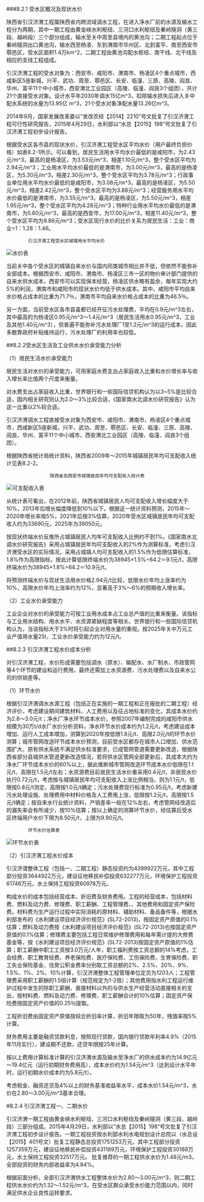 ###8.2.1 受水区概况及现状水价  

陕西省引汉济渭工程属陕西省内跨流域调水工程，在进入净水厂前的水源及输水工程分为两期，其中一期工程由黄金峡水利枢纽、三河口水利枢纽及秦岭隧洞（黄三段、越岭段）三个部分组成，输水至关中周至县境内的黄池沟；二期工程起点位于秦岭隧洞出口黄池沟，输水西至杨凌、东到渭南市华州区、北到富平、南至西安市鄠邑区，受水区面积1.4万km^2，二期工程由黄池沟配水枢纽、南干线、北干线及相应的支线工程组成。  

引汉济渭工程的受水对象为：西安市、咸阳市、渭南市、杨凌区4个重点城市，西咸新区5座新城，兴平、武功、周至、鄠邑区、长安、临潼、三原、高陵、阎良、华州、富平11个中小城市，西安渭北工业园区（高陵、临潼、阎良3个组团），共计21个直接受水对象。设计水平年2030年调水15亿m^3，扣除输水损失后进入关中配水系统的水量为13.95亿 m^3，21个受水对象净配水量13.26亿m^3。  

2014年9月，国家发展改革委以“发改农经【2014】2210”号文批复了引汉济渭工程可行性研究报告，2015年4月29日，水利部以“水总【2015】198”号文批复了引汉济渭工程初步设计报告。  

根据受水区各市县的现状水价，引汉济渭工程受水区平均水价（用户最终负担价格）如表8.2-1所示。可以看到，居民生活用水平均水价最低的是咸阳市，为2.43元/m^3，最高的是杨凌区，为3.53元/m^3，相差1.10元/m^3，整个受水区平均为2.94元/m^3；工业用水平均水价最低的是渭南市，为3.00元/m^3，最高的是杨凌区，为5.30元/m^3，相差2.30元/m^3，整个受水区平均为3.78元/m^3；行政事业单位用水平均水价最低的是咸阳市，为3.08元/m^3，最高的是杨凌区，为5.50元/m^3，相差2.42元/m^3，整个受水区平均为3.88元/m^3；经营服务用水平均水价最低的是渭南市，为3.55元/m^3，最高的是杨凌区，为5.50元/m^3，相差1.95元/m^3，整个受水区平均为4.28元/m^3；特种行业用水平均水价最低的是渭南市，为5.60元/m^3，最高的是西安市，为17.00元/m^3，相差11.40元/m^3，整个受水区平均为9.86元/m^3；受水区现行水价的比价关系为居民生活：工业：商业=1：1.28：1.46。  

            引汉济渭工程受水区城镇用水平均水价  
![水价表](/img/2018-2-27-16-19-40.jpg  "表8.2-1")  


当前关中各个受水区的城镇自来水价与国内同类城市相比并不低，但依然不能弥补全部成本。根据西安市、咸阳市、渭南市、杨凌区三市一区的物价审计部门提供的自来水供水成本，西安市可以实现保本经营，杨凌区供水略有盈余，每年实现大约5%的利润，渭南市和咸阳市的现状水价均低于供水成本。其中，咸阳市平均自来水价格占成本的比重为71.7％，渭南市平均自来水价格占成本的比重为46.5％。   

另一方面，当前受水区各市县虽都已经开征污水处理费，平均在0.9元/m^3左右，其中最高的为杨凌区0.95元/m^3～1.4元/m^3（居民生活用水0.95元/m^3，工业及其他1.40元/m^3），但普遍不能弥补污水处理厂1至1.2元/m^3的运行成本，因此多数靠政府补贴维持运行，污水处理厂的利用率也较低。  

##8.2.2受水区生活及工业供水水价承受能力分析  

（1）居民生活水价承受能力  

居民生活对水价的承受能力，可用家庭水费支出占家庭收入比重和水价增长率与收入增长率比值两个尺度来衡量。  

对水费支出占家庭收入比重，世界银行和一些国际信贷机构认为以3~5%是比较合适，国内相关研究则认为2.0～3%比较合适，《国家南水北调水价研究报告》认为这一比重以2%较合适。  

引汉济渭调水工程直接受水对象为西安市、咸阳市、渭南市、杨凌区4个重点城市，西咸新区5座新城，兴平、武功、周至、鄠邑区、长安、临潼、三原、高陵、阎良、华州、富平11个中小城市，西安渭北工业园区（高陵、临潼、阎良3个组团）。  

根据陕西省统计局统计资料，陕西省2009年～2015年城镇居民年均可支配收入统计见表8.2-2。  

                    陕西省及西安市城镇居民年均可支配收入统计表  
  
![可支配收入表](/img/2018-2-27-16-26-47.jpg  "表8.2-2")   
  
从统计表可看出，在2012年前，陕西省城镇居民人均可支配收入增长幅度大于10%，2013年后增长幅度降低到10%以下，根据这一统计资料预测，2015年～2020年增长率按5%，2021年后按3%估算，2020年受水区城镇居民年均可支配收入约为33690元，2025年为39050元。  

按现状终端水价反推所占城镇居民人均年可支配收入比例约不到1%。《国家南水北调水价研究报告》采用占城镇居民年均可支配收入的2%作为测算标准，考虑引汉济渭受水区的实际情况，采用占城镇人均可支配收入的1.5%作为低限估算标准，1.8%作为高限指标，按此计算低限终端水价为38945×1.5%÷64.2＝9.1元/t，高限终端水价为38945×1.8%÷64.2＝10.9元/t。  

将预测终端水价与现状生活用水价格2.94元/t比较，低限水价年均上涨率约为10%，高限水价年均上涨率约为12%，显著高于3%～6%的预期收入增长率。  

（2）工业水价承受能力  

工业企业对水价的承受能力可按工业用水成本占工业总产值的比重来衡量。该指标与工业用水结构、用水水平、水资源紧缺程度等相关。世界银行和一些国际信贷机构认为，当该指标大于3%时将引起企业对用水量的重视。按2025年关中万元工业产值用水量25t，工业水价承受能力约为12元/t。 
 
##8.2.3 引汉济渭工程水价成本分析  

对引汉济渭工程，水价形成需要包括调水（原水）、输配水、水厂制水、市政管网等4个环节的建设和运行费用，最终还需加上水资源费、污水处理费以及自来水公司的供销差等。  

（1）环节水价  

根据引汉济渭调水水源工程（包括正在实施的一期工程和正在报批的二期工程）经济评价，考虑建设期间建筑材料、人工费用以及征占地标准的变化，其成本水价约为2.8～3.0元/t；净水厂净水环节成本水价，参照2007年编制完成的咸阳市供水规模为30万t/d水厂水价分析资料，净水环节水价成本约为1.2元/t，考虑建设成本增加、运行人工成本增加，测算到2020年按低限1.8元/t、高限2.0元/t的环节水价测算；城市管网改造环节成本水价预测，目前受水区都存在城市人口增加、供水范围扩大、原有供水系统不满足供水标准要求，已成管网管道需要更新改造，根据陕西省部分县城供水管道更新改造情况，若将供水区管网全部更新后，其成本大约为净水厂环节成本水价的60%以上，据此推断城市管网改造环节成本水价低限在1.1元/t、高限在1.5元/t左右；水资源费目前居民生活水价重采用0.4元/t，非居民水价执行0.72元/t，考虑按与城镇居民年均可支配收入上涨比例相当，则为1.1元/t，低限按0.8元/t测定，高限按1.0元/t确定；污水处理费现行标准为0.95元/t，考虑新建污水处理设施、处理费用中材料价格及人工费用上涨，低限按1.2元/t，高限按1.5元/t确定；按自来水行业统计资料，产销差率一般在12%左右，考虑管网经改造后的漏失率会有所减少，按10%估算；按以上确定的测算环节水价，经估算后受水区终端用户水价下限为8.50元/t，上限为9.90元/t。  

            环节水价估算表  
![环节水价表](/img/2018-2-27-16-32-50.jpg  "表8.2-3")  

（2）引汉济渭工程水价成本  

引汉济谓整体工程（包括一、二期工程）静态投资约为4399922万元，其中工程部分投资3644922万元，建设征地移民补偿投资632277万元，环境保护工程投资61746万元，水土保持工程投资60978万元。  

构成水价的成本包括经营成本、折旧费及财务费用。工程的经营成本，包括材料费、燃料及动力费、修理费、职工薪酬、工程管理费、、其他费用和固定资产保险费。材料费为生产运行过程中实际消耗的原材料、辅助材料、备品备件等，根据水利部发布的《水利建设项目经济评价规范》(SL72-2013)，按固定资产原值的0.1%估算；燃料及动力费按《水利建设项目经济评价规范》(SL72-2013)也按固定资产原值的0.1%估算；修理费主要包括工程日常维护修理费用和每年需计提的大修费基金等，按《水利建设项目经济评价规范》(SL72-2013)按固定资产原值的1%估算；职工薪酬中职工工资按3.0万元/人年，职工福利费按工资总额的14%考虑，工会经费、职工教育经费、养老保险费、医疗保险费、工伤保险费、生育保险费、职工失业保险基金、住房公积金费率分别取工资总额的2%、2.5%、20%、9%、1.5%、1%、2%、10%计算，引汉济渭整体工程管理单位定员为1203人；工程管理费采用职工薪酬的1.5倍计算（规范规定为1-2倍）；其他费用指水利工程运行维护过程中发生的除职工薪酬、直接材料以外的与供水生产经营活动直接相关的支出，按材料费、燃料及动力费、修理费、职工薪酬合计的10%估算；固定资产保险费按固定资产价值的0.25％提取。  

工程折旧费由固定资产原值按综合折旧率计算，折旧年限取为50年，残值率按5%计算。  

财务费用主要是融资贷款利息，按照现行贷款，国内银行贷款年利率4.9%（2015年11月实行），建设期不还款，还贷年限按25年计算。  

按以上费用计算标准计算的引汉济渭水源及输水至净水厂的供水成本约为14.9亿元～19.4亿元（运行初期财务费用高），成本水价约为1.54元/m^3（达到设计水平年时，运行初期水价成本约为5.8元/t）。  

考虑税金、融资还贷及4%以上的财务基准收益率水平，成本水价1.54元/m^3，水价在2.80～3.00元/m^3基本合理。  

#8.2.4 引汉济渭工程一、二期水价  

引汉济渭一期工程由黄金峡水利枢纽、三河口水利枢纽及秦岭隧洞（黄三段、越岭段）三部分组成。2015年4月29日，水利部以“水总【2015】198”号文批复了引汉济渭工程初步设计报告。一期工程投资按水利部水利水电规划设计总院以（水总设【2015】401号文）批复工程静态总投资1751253万元，其中工程部分投资1257359万元，建设征地移民补偿投资431189万元，环境保护工程投资30188万元，水土保持工程投资32517万元。 批复推荐的一期工程供水水价为1.48元/m3，全部投资的财务内部收益率为4.84%。  

根据前面分析，全部引汉济渭供水工程整体水价为2.80～3.00元/m^3，则二期工程供水水价约为1.32～1.52元/m^3，在受水区群众承受水价能力范围以内，同时满足供水企业良性运转要求。







